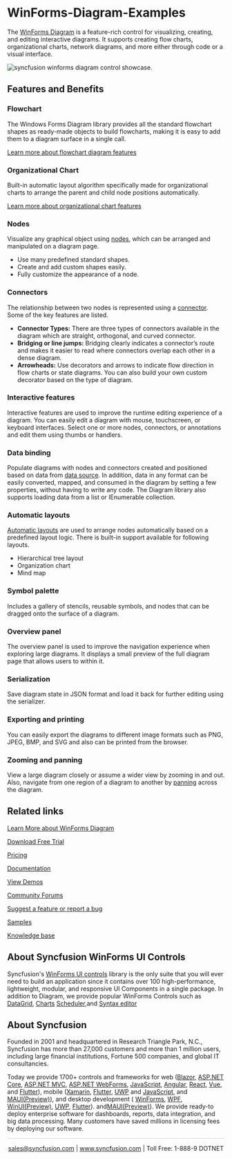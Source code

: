 # WinForms-Diagram-Examples

The [WinForms Diagram](https://www.syncfusion.com/winforms-ui-controls/diagram?utm_source=github&utm_medium=listing&utm_campaign=winforms-diagram-github-samples) is a feature-rich control for visualizing, creating, and editing interactive diagrams. It supports creating flow charts, organizational charts, network diagrams, and more either through code or a visual interface.

![syncfusion winforms diagram control showcase](https://cdn.syncfusion.com/visual-studio-market/winforms/diagram/diagram.png).

## Features and Benefits

### Flowchart

The Windows Forms Diagram library provides all the standard flowchart shapes as ready-made objects to build flowcharts, making it is easy to add them to a diagram surface in a single call.

[Learn more about flowchart diagram features](https://www.syncfusion.com/winforms-ui-controls/diagram/flowchart?utm_source=github&utm_medium=listing&utm_campaign=winforms-diagram-github-samples)

### Organizational Chart

Built-in automatic layout algorithm specifically made for organizational charts to arrange the parent and child node positions automatically.

[Learn more about organizational chart features](https://www.syncfusion.com/winforms-ui-controls/diagram/organizational-chart?utm_source=github&utm_medium=listing&utm_campaign=winforms-diagram-github-samples)

### Nodes

Visualize any graphical object using [nodes](https://help.syncfusion.com/windowsforms/diagram/nodes-or-shapes?utm_source=github&utm_medium=listing&utm_campaign=winforms-diagram-github-samples), which can be arranged and manipulated on a diagram page.

* Use many predefined standard shapes.
* Create and add custom shapes easily.
* Fully customize the appearance of a node.

### Connectors

The relationship between two nodes is represented using a [connector](https://help.syncfusion.com/windowsforms/diagram/connectors-or-links?utm_source=github&utm_medium=listing&utm_campaign=winforms-diagram-github-samples). Some of the key features are listed.

* <b>Connector Types:</b> There are three types of connectors available in the diagram which are straight, orthogonal, and curved connector.
* <b>Bridging or line jumps:</b> Bridging clearly indicates a connector’s route and makes it easier to read where connectors overlap each other in a dense diagram.
* <b>Arrowheads:</b> Use decorators and arrows to indicate flow direction in flow charts or state diagrams. You can also build your own custom decorator based on the type of diagram.

### Interactive features

Interactive features are used to improve the runtime editing experience of a diagram. You can easily edit a diagram with mouse, touchscreen, or keyboard interfaces. Select one or more nodes, connectors, or annotations and edit them using thumbs or handlers.

### Data binding

Populate diagrams with nodes and connectors created and positioned based on data from [data source](https://help.syncfusion.com/windowsforms/diagram/data-binding?utm_source=github&utm_medium=listing&utm_campaign=winforms-diagram-github-samples). In addition, data in any format can be easily converted, mapped, and consumed in the diagram by setting a few properties, without having to write any code. The Diagram library also supports loading data from a list or IEnumerable collection.

### Automatic layouts

[Automatic layouts](https://help.syncfusion.com/windowsforms/diagram/layout-management?utm_source=github&utm_medium=listing&utm_campaign=winforms-diagram-github-samples) are used to arrange nodes automatically based on a predefined layout logic. There is built-in support available for following layouts.

* Hierarchical tree layout
* Organization chart
* Mind map

### Symbol palette

Includes a gallery of stencils, reusable symbols, and nodes that can be dragged onto the surface of a diagram.

### Overview panel

The overview panel is used to improve the navigation experience when exploring large diagrams. It displays a small preview of the full diagram page that allows users to within it.

### Serialization

Save diagram state in JSON format and load it back for further editing using the serializer.

### Exporting and printing

You can easily export the diagrams to different image formats such as PNG, JPEG, BMP, and SVG and also can be printed from the browser.

### Zooming and panning

View a large diagram closely or assume a wider view by zooming in and out. Also, navigate from one region of a diagram to another by [panning](https://help.syncfusion.com/windowsforms/diagram/zoom-and-pan?utm_source=github&utm_medium=listing&utm_campaign=winforms-diagram-github-samples) across the diagram.

## Related links
[Learn More about WinForms Diagram](https://www.syncfusion.com/winforms-ui-controls/diagram?utm_source=github&utm_medium=listing&utm_campaign=winforms-diagram-github-samples)

[Download Free Trial](https://www.syncfusion.com/downloads/windowsforms?utm_source=github&utm_medium=listing&utm_campaign=winforms-diagram-github-samples)

[Pricing](https://www.syncfusion.com/sales/products/windowsforms?utm_source=github&utm_medium=listing&utm_campaign=winforms-diagram-github-samples)

[Documentation](https://help.syncfusion.com/windowsforms/diagram/getting-started?utm_source=github&utm_medium=listing&utm_campaign=winforms-diagram-github-samples)

[View Demos](https://github.com/syncfusion/winforms-demos/tree/master/diagram?utm_source=github&utm_medium=listing&utm_campaign=winforms-diagram-github-samples)

[Community Forums](https://www.syncfusion.com/forums/windowsforms?utm_source=github&utm_medium=listing&utm_campaign=winforms-diagram-github-samples)

[Suggest a feature or report a bug](https://www.syncfusion.com/feedback/winforms?utm_source=github&utm_medium=listing&utm_campaign=winforms-diagram-github-samples)

[Samples](https://github.com/syncfusion/winforms-demos/tree/master/Diagram.Windows/Samples?utm_source=github&utm_medium=listing&utm_campaign=winforms-diagram-github-samples)

[Knowledge base](https://www.syncfusion.com/kb/windowsforms?utm_source=github&utm_medium=listing&utm_campaign=winforms-diagram-github-samples)

## About Syncfusion WinForms UI Controls
Syncfusion's [WinForms UI controls](https://www.syncfusion.com/winforms-ui-controls?utm_source=github&utm_medium=listing&utm_campaign=winforms-diagram-github-samples) library is the only suite that you will ever need to build an application since it contains over 100 high-performance, lightweight, modular, and responsive UI Components in a single package. In addition to Diagram, we provide popular WinForms Controls such as [DataGrid](https://www.syncfusion.com/winforms-ui-controls/datagrid?utm_source=github&utm_medium=listing&utm_campaign=winforms-diagram-github-samples), [Charts](https://www.syncfusion.com/WinForms-ui-controls/chart?utm_source=github&utm_medium=listing&utm_campaign=winforms-diagram-github-samples) [Scheduler](https://www.syncfusion.com/winforms-ui-controls/scheduler?utm_source=github&utm_medium=listing&utm_campaign=winforms-diagram-github-samples),and [Syntax editor](https://www.syncfusion.com/winforms-ui-controls/syntax-editor?utm_source=github&utm_medium=listing&utm_campaign=winforms-diagram-github-samples)

## About Syncfusion

Founded in 2001 and headquartered in Research Triangle Park, N.C., Syncfusion has more than 27,000 customers and more than 1 million users, including large financial institutions, Fortune 500 companies, and global IT consultancies.
 
Today we provide 1700+ controls and frameworks for web ([Blazor](https://www.syncfusion.com/blazor-components?utm_source=github&utm_medium=listing&utm_campaign=winforms-diagram-github-samples), [ASP.NET Core](https://www.syncfusion.com/aspnet-core-ui-controls?utm_source=github&utm_medium=listing&utm_campaign=winforms-diagram-github-samples), [ASP.NET MVC](https://www.syncfusion.com/aspnet-mvc-ui-controls?utm_source=github&utm_medium=listing&utm_campaign=winforms-diagram-github-samples), [ASP.NET WebForms](https://www.syncfusion.com/jquery/aspnet-web-forms-ui-controls?utm_source=github&utm_medium=listing&utm_campaign=winforms-diagram-github-samples), [JavaScript](https://www.syncfusion.com/javascript-ui-controls?utm_source=github&utm_medium=listing&utm_campaign=winforms-diagram-github-samples), [Angular](https://www.syncfusion.com/angular-ui-components?utm_source=github&utm_medium=listing&utm_campaign=winforms-diagram-github-samples), [React](https://www.syncfusion.com/react-ui-components?utm_source=github&utm_medium=listing&utm_campaign=winforms-diagram-github-samples), [Vue](https://www.syncfusion.com/vue-ui-components?utm_source=github&utm_medium=listing&utm_campaign=winforms-diagram-github-samples), and [Flutter](https://www.syncfusion.com/flutter-widgets?utm_source=github&utm_medium=listing&utm_campaign=winforms-diagram-github-samples)), mobile ([Xamarin](https://www.syncfusion.com/xamarin-ui-controls?utm_source=github&utm_medium=listing&utm_campaign=winforms-diagram-github-samples), [Flutter](https://www.syncfusion.com/flutter-widgets?utm_source=github&utm_medium=listing&utm_campaign=winforms-diagram-github-samples), [UWP](https://www.syncfusion.com/uwp-ui-controls?utm_source=github&utm_medium=listing&utm_campaign=winforms-diagram-github-samples) and 
[JavaScript](https://www.syncfusion.com/javascript-ui-controls?utm_source=github&utm_medium=listing&utm_campaign=winforms-diagram-github-samples), and [MAUI(Preview)](https://www.syncfusion.com/maui-controls?utm_source=github&utm_medium=listing&utm_campaign=winforms-diagram-github-samples)), and desktop development ( [WinForms](https://www.syncfusion.com/winforms-ui-controls?utm_source=github&utm_medium=listing&utm_campaign=winforms-diagram-github-samples), [WPF](https://www.syncfusion.com/wpf-ui-controls?utm_source=github&utm_medium=listing&utm_campaign=winforms-diagram-github-samples), [WinUI(Preview)](https://www.syncfusion.com/winui-controls?utm_source=github&utm_medium=listing&utm_campaign=winforms-diagram-github-samples), [UWP](https://www.syncfusion.com/uwp-ui-controls?utm_source=github&utm_medium=listing&utm_campaign=winforms-diagram-github-samples), [Flutter](https://www.syncfusion.com/flutter-widgets?utm_source=github&utm_medium=listing&utm_campaign=winforms-diagram-github-samples)). and[MAUI(Preview)](https://www.syncfusion.com/maui-controls?utm_source=github&utm_medium=listing&utm_campaign=winforms-diagram-github-samples)). We provide ready-to deploy enterprise software for dashboards, reports, data integration, and big data processing. Many customers have saved millions in licensing fees by deploying our software.


<hr style="height:0.3px;border:none;color:lightgrey;background-color:lightgrey;" />

<p align="center">
  <a href="mailto:sales@syncfusion.com?Subject=Syncfusion WinForms UI Controls - Visual Studio Marketplace" target="_top">sales@syncfusion.com</a>   | <a href="https://www.syncfusion.com?utm_source=github&utm_medium=listing&utm_campaign=winforms-diagram-github-samples">www.syncfusion.com</a>  | Toll Free: 1-888-9 DOTNET <br>
</p>



